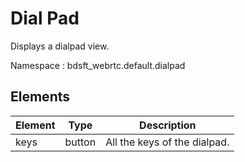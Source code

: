 # Dial Pad

Displays a dialpad view.

Namespace : bdsft_webrtc.default.dialpad

## Elements
<a name="elements"></a>

Element  |Type    |Description
---------|--------|------------------------------
keys     |button  |All the keys of the dialpad.

